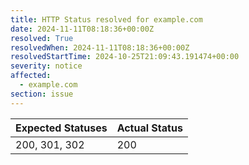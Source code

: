 ```yaml
---
title: HTTP Status resolved for example.com
date: 2024-11-11T08:18:36+00:00Z
resolved: True
resolvedWhen: 2024-11-11T08:18:36+00:00Z
resolvedStartTime: 2024-10-25T21:09:43.191474+00:00
severity: notice
affected:
  - example.com
section: issue
---
```


| Expected Statuses | Actual Status  |
|-------------------|----------------|
| 200, 301, 302 | 200 |
